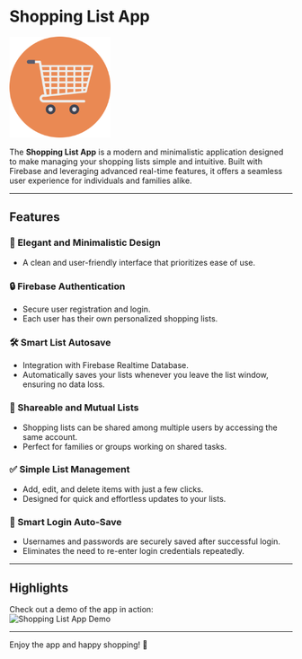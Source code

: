 # Shopping List App

<img src="https://github.com/Liron4/ShoppingListApp/blob/main/app/src/main/res/drawable/appicon.png" alt="Shopping List App Logo" width="180">

The **Shopping List App** is a modern and minimalistic application designed to make managing your shopping lists simple and intuitive. Built with Firebase and leveraging advanced real-time features, it offers a seamless user experience for individuals and families alike.

---

## Features

### 🌟 Elegant and Minimalistic Design
- A clean and user-friendly interface that prioritizes ease of use.

### 🔒 Firebase Authentication
- Secure user registration and login.
- Each user has their own personalized shopping lists.

### 🛠️ Smart List Autosave
- Integration with Firebase Realtime Database.
- Automatically saves your lists whenever you leave the list window, ensuring no data loss.

### 🔄 Shareable and Mutual Lists
- Shopping lists can be shared among multiple users by accessing the same account.
- Perfect for families or groups working on shared tasks.

### ✅ Simple List Management
- Add, edit, and delete items with just a few clicks.
- Designed for quick and effortless updates to your lists.

### 💾 Smart Login Auto-Save
- Usernames and passwords are securely saved after successful login.
- Eliminates the need to re-enter login credentials repeatedly.

---

## Highlights

Check out a demo of the app in action:  
![Shopping List App Demo](https://i.imgur.com/NPZAUO9.gif)

---

Enjoy the app and happy shopping! 🛒
